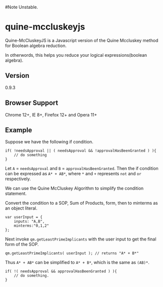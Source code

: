 #Note
Unstable. 

quine-mccluskeyjs
=================

Quine-McCluskeyJS is a Javascript version of the Quine Mccluskey method for Boolean algebra reduction. 

In otherwords, this helps you reduce your logical expressions(boolean algebra).
## Version ##
0.9.3

## Browser Support ##
Chrome 12+, IE 8+, Firefox 12+ and Opera 11+

## Example ##
Suppose we have the following if condition.

	if( !needsApproval || ( needsApproval && !approvalHasBeenGranted ) ){
		// do something
	}

Let `A` = `needsApproval` and `B` = `approvalHasBeenGranted`.
Then the if condition can be expressed as `A* + AB*`, where `*` and `+` represents `not` and `or` respectively. 

We can use the Quine McCluskey Algorithm to simplify the condition statement.

Convert the condition to a SOP, Sum of Products, form, then to minterms as an object literal.

	var userInput = {
		inputs: "A,B",
		minterms:"0,1,2"
	};

Next invoke `qm.getLeastPrimeImplicants` with the user input to get the final form of the SOP.

	qm.getLeastPrimeImplicants( userInput ); // returns "A* + B*"

Thus `A* + AB*` can be simplified to `A* + B*`, which is the same as `(AB)*`.

	if( !( needsApproval && approvalHasBeenGranted ) ){
		// do something.
	}
